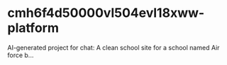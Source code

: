 # cmh6f4d50000vl504evl18xww-platform
AI-generated project for chat: A clean school site for a school named Air force b...
